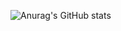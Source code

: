 ![Anurag's GitHub stats](https://github-readme-stats.vercel.app/api?username=gabodmc&theme=dark&show_icons=true)
